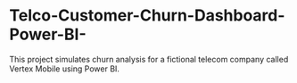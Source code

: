 # Telco-Customer-Churn-Dashboard-Power-BI-
This project simulates churn analysis for a fictional telecom company called Vertex Mobile using Power BI.
